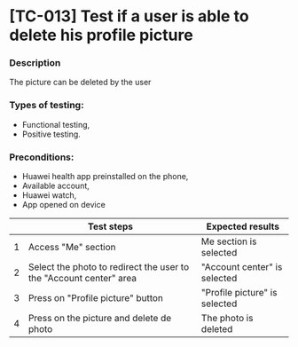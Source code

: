 # **[TC-013] Test if a user is able to delete his profile picture**

### **Description**

The picture can be deleted by the user

### **Types of testing:**

- Functional testing,
- Positive testing.

### **Preconditions:**

- Huawei health app preinstalled on the phone,
- Available account,
- Huawei watch,
- App opened on device

|     | **Test steps**                                                     | **Expected results**          |
| --- | ------------------------------------------------------------------ | ----------------------------- |
| 1   | Access "Me" section                                                | Me section is selected        |
| 2   | Select the photo to redirect the user to the "Account center" area | "Account center" is selected  |
| 3   | Press on "Profile picture" button                                  | "Profile picture" is selected |
| 4   | Press on the picture and delete de photo                           | The photo is deleted          |
